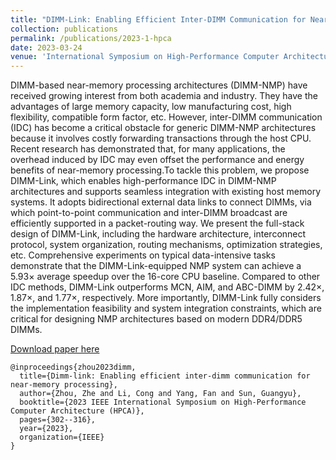 ```yaml
---
title: "DIMM-Link: Enabling Efficient Inter-DIMM Communication for Near-Memory Processing"
collection: publications
permalink: /publications/2023-1-hpca
date: 2023-03-24
venue: 'International Symposium on High-Performance Computer Architecture (HPCA)'
---
```

DIMM-based near-memory processing architectures (DIMM-NMP) have received growing interest from both academia and industry. They have the advantages of large memory capacity, low manufacturing cost, high flexibility, compatible form factor, etc. However, inter-DIMM communication (IDC) has become a critical obstacle for generic DIMM-NMP architectures because it involves costly forwarding transactions through the host CPU. Recent research has demonstrated that, for many applications, the overhead induced by IDC may even offset the performance and energy benefits of near-memory processing.To tackle this problem, we propose DIMM-Link, which enables high-performance IDC in DIMM-NMP architectures and supports seamless integration with existing host memory systems. It adopts bidirectional external data links to connect DIMMs, via which point-to-point communication and inter-DIMM broadcast are efficiently supported in a packet-routing way. We present the full-stack design of DIMM-Link, including the hardware architecture, interconnect protocol, system organization, routing mechanisms, optimization strategies, etc. Comprehensive experiments on typical data-intensive tasks demonstrate that the DIMM-Link-equipped NMP system can achieve a 5.93× average speedup over the 16-core CPU baseline. Compared to other IDC methods, DIMM-Link outperforms MCN, AIM, and ABC-DIMM by 2.42×, 1.87×, and 1.77×, respectively. More importantly, DIMM-Link fully considers the implementation feasibility and system integration constraints, which are critical for designing NMP architectures based on modern DDR4/DDR5 DIMMs.

[Download paper here](https://ieeexplore.ieee.org/document/10071005)

```
@inproceedings{zhou2023dimm,
  title={Dimm-link: Enabling efficient inter-dimm communication for near-memory processing},
  author={Zhou, Zhe and Li, Cong and Yang, Fan and Sun, Guangyu},
  booktitle={2023 IEEE International Symposium on High-Performance Computer Architecture (HPCA)},
  pages={302--316},
  year={2023},
  organization={IEEE}
}
```